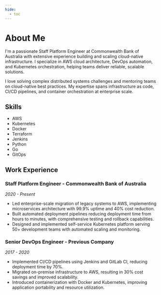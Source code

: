 ```yaml
---
hide:
  - toc
---
```


# About Me

I'm a passionate Staff Platform Engineer at Commonwealth Bank of Australia with extensive experience building and scaling cloud-native infrastructure. I specialize in AWS cloud architecture, DevOps automation, and Kubernetes orchestration, helping teams deliver reliable, scalable solutions.

I love solving complex distributed systems challenges and mentoring teams on cloud-native best practices. My expertise spans infrastructure as code, CI/CD pipelines, and container orchestration at enterprise scale.

## Skills

- AWS
- Kubernetes
- Docker
- Terraform
- Jenkins
- Python
- Go
- GitOps

## Work Experience

### Staff Platform Engineer - Commonwealth Bank of Australia
*2020 - Present*

- Led enterprise-scale migration of legacy systems to AWS, implementing microservices architecture with 99.9% uptime and 40% cost reduction.
- Built automated deployment pipelines reducing deployment time from hours to minutes, with comprehensive testing and rollback capabilities.
- Designed and implemented self-service Kubernetes platform serving 50+ development teams with automated scaling and monitoring.

### Senior DevOps Engineer - Previous Company
*2017 - 2020*

- Implemented CI/CD pipelines using Jenkins and GitLab CI, reducing deployment time by 70%.
- Migrated on-premise infrastructure to AWS, resulting in 30% cost savings and improved scalability.
- Introduced containerization with Docker and Kubernetes, improving application portability and resource utilization.